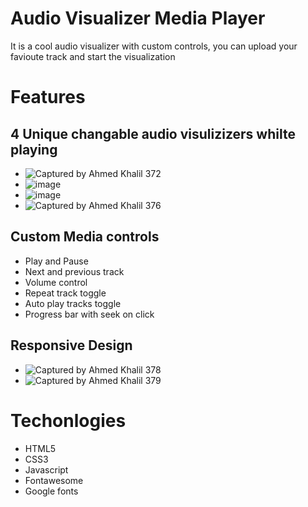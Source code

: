 # Audio Visualizer Media Player
It is a cool audio visualizer with custom controls, you can upload your favioute track and start the visualization

# Features
## 4 Unique changable audio visulizizers whilte playing
* ![Captured by Ahmed Khalil 372](https://user-images.githubusercontent.com/52580137/190302902-780bd40b-1be6-461e-9e4c-17b9386eeea4.png)
* ![image](https://user-images.githubusercontent.com/52580137/190302955-be286db0-0d76-42b9-b380-9ce7159f5693.png)
* ![image](https://user-images.githubusercontent.com/52580137/190302976-d89521e3-b1b0-43c6-84ae-846bf0a32000.png)
* ![Captured by Ahmed Khalil 376](https://user-images.githubusercontent.com/52580137/190303995-1fded030-4cb7-400f-83f1-269dfdaae76b.png)
## Custom Media controls 

* Play and Pause
* Next and previous track
* Volume control
* Repeat track toggle 
* Auto play tracks toggle
* Progress bar with seek on click
## Responsive Design
* ![Captured by Ahmed Khalil 378](https://user-images.githubusercontent.com/52580137/190304280-026551e4-123d-432c-bcab-77000166a645.png)
* ![Captured by Ahmed Khalil 379](https://user-images.githubusercontent.com/52580137/190304414-92817e83-bc1c-4896-a698-5de754046dab.png)

# Techonlogies
* HTML5
* CSS3
* Javascript
* Fontawesome
* Google fonts
